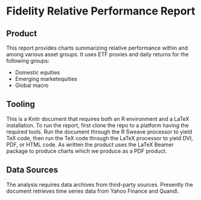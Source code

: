 
# Fidelity Relative Performance Report

## Product

This report provides charts summarizing relative performance within
and among various asset groups.  It uses ETF proxies and daily returns
for the following groups: 
- Domestic equities 
- Emerging marketequities 
- Global macro


## Tooling

This is a Knitr document that requires both an R environment and a
LaTeX installation. To run the report, first clone the repo to a
platform having the required tools.  Run the document through the R
Sweave processor to yield TeX code, then run the TeX code through the
LaTeX processor to yield DVI, PDF, or HTML code.  As written the
product uses the LaTeX Beamer package to produce charts which we
produce as a PDF product.

## Data Sources

The analysis requires data archives from third-party sources.
Presently the document retrieves time series data from Yahoo Finance
and Quandl.




